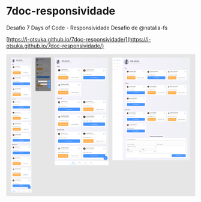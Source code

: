 # 7doc-responsividade
 Desafio 7 Days of Code - Responsividade
 Desafio de @natalia-fs

 [https://i-otsuka.github.io/7doc-responsividade/](https://i-otsuka.github.io/7doc-responsividade/)

![Capturas das telas do projeto do desafio](https://github.com/i-otsuka/7doc-responsividade/blob/4ae191b8679b50a9b9648bdd74b4c5472f920ef9/7doc-desafio-responsividade.jpg)
